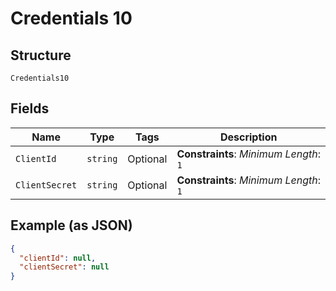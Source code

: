 
# Credentials 10

## Structure

`Credentials10`

## Fields

| Name | Type | Tags | Description |
|  --- | --- | --- | --- |
| `ClientId` | `string` | Optional | **Constraints**: *Minimum Length*: `1` |
| `ClientSecret` | `string` | Optional | **Constraints**: *Minimum Length*: `1` |

## Example (as JSON)

```json
{
  "clientId": null,
  "clientSecret": null
}
```

